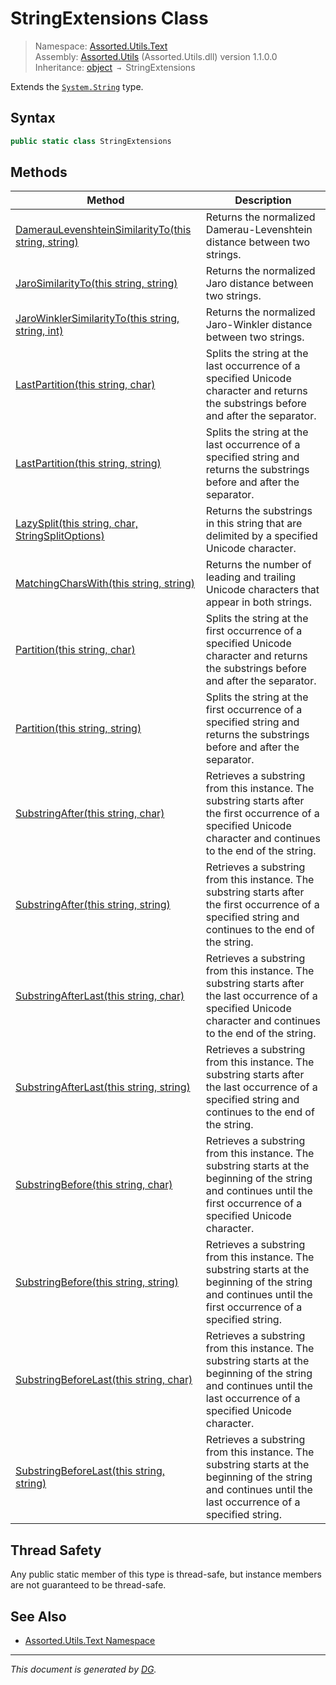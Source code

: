 ﻿# StringExtensions Class

> Namespace: [Assorted.Utils.Text](index.md#assortedutilstext-namespace)\
> Assembly: [Assorted.Utils](index.md) (Assorted.Utils.dll) version 1.1.0.0\
> Inheritance: [object](https://docs.microsoft.com/en-us/dotnet/api/system.object) `→` StringExtensions

Extends the [`System.String`](https://docs.microsoft.com/en-us/dotnet/api/system.string) type.

## Syntax

```csharp
public static class StringExtensions
```

## Methods

Method | Description
--- | ---
[DamerauLevenshteinSimilarityTo(this string, string)](Assorted.Utils.Text.StringExtensions.DamerauLevenshteinSimilarityTo.md) | Returns the normalized Damerau-Levenshtein distance between two strings.
[JaroSimilarityTo(this string, string)](Assorted.Utils.Text.StringExtensions.JaroSimilarityTo.md) | Returns the normalized Jaro distance between two strings.
[JaroWinklerSimilarityTo(this string, string, int)](Assorted.Utils.Text.StringExtensions.JaroWinklerSimilarityTo.md) | Returns the normalized Jaro-Winkler distance between two strings.
[LastPartition(this string, char)](Assorted.Utils.Text.StringExtensions.LastPartition.md#lastpartitionthis-string-char) | Splits the string at the last occurrence of a specified Unicode character and returns the substrings before and after the separator.
[LastPartition(this string, string)](Assorted.Utils.Text.StringExtensions.LastPartition.md#lastpartitionthis-string-string) | Splits the string at the last occurrence of a specified string and returns the substrings before and after the separator.
[LazySplit(this string, char, StringSplitOptions)](Assorted.Utils.Text.StringExtensions.LazySplit.md) | Returns the substrings in this string that are delimited by a specified Unicode character.
[MatchingCharsWith(this string, string)](Assorted.Utils.Text.StringExtensions.MatchingCharsWith.md) | Returns the number of leading and trailing Unicode characters that appear in both strings.
[Partition(this string, char)](Assorted.Utils.Text.StringExtensions.Partition.md#partitionthis-string-char) | Splits the string at the first occurrence of a specified Unicode character and returns the substrings before and after the separator.
[Partition(this string, string)](Assorted.Utils.Text.StringExtensions.Partition.md#partitionthis-string-string) | Splits the string at the first occurrence of a specified string and returns the substrings before and after the separator.
[SubstringAfter(this string, char)](Assorted.Utils.Text.StringExtensions.SubstringAfter.md#substringafterthis-string-char) | Retrieves a substring from this instance. The substring starts after the first occurrence of a specified Unicode character and continues to the end of the string.
[SubstringAfter(this string, string)](Assorted.Utils.Text.StringExtensions.SubstringAfter.md#substringafterthis-string-string) | Retrieves a substring from this instance. The substring starts after the first occurrence of a specified string and continues to the end of the string.
[SubstringAfterLast(this string, char)](Assorted.Utils.Text.StringExtensions.SubstringAfterLast.md#substringafterlastthis-string-char) | Retrieves a substring from this instance. The substring starts after the last occurrence of a specified Unicode character and continues to the end of the string.
[SubstringAfterLast(this string, string)](Assorted.Utils.Text.StringExtensions.SubstringAfterLast.md#substringafterlastthis-string-string) | Retrieves a substring from this instance. The substring starts after the last occurrence of a specified string and continues to the end of the string.
[SubstringBefore(this string, char)](Assorted.Utils.Text.StringExtensions.SubstringBefore.md#substringbeforethis-string-char) | Retrieves a substring from this instance. The substring starts at the beginning of the string and continues until the first occurrence of a specified Unicode character.
[SubstringBefore(this string, string)](Assorted.Utils.Text.StringExtensions.SubstringBefore.md#substringbeforethis-string-string) | Retrieves a substring from this instance. The substring starts at the beginning of the string and continues until the first occurrence of a specified string.
[SubstringBeforeLast(this string, char)](Assorted.Utils.Text.StringExtensions.SubstringBeforeLast.md#substringbeforelastthis-string-char) | Retrieves a substring from this instance. The substring starts at the beginning of the string and continues until the last occurrence of a specified Unicode character.
[SubstringBeforeLast(this string, string)](Assorted.Utils.Text.StringExtensions.SubstringBeforeLast.md#substringbeforelastthis-string-string) | Retrieves a substring from this instance. The substring starts at the beginning of the string and continues until the last occurrence of a specified string.

## Thread Safety

Any public static member of this type is thread\-safe, but instance members are not guaranteed to be thread\-safe.

## See Also

- [Assorted.Utils.Text Namespace](index.md#assortedutilstext-namespace)

---

_This document is generated by [DG](https://github.com/Khojasteh/dg)._
